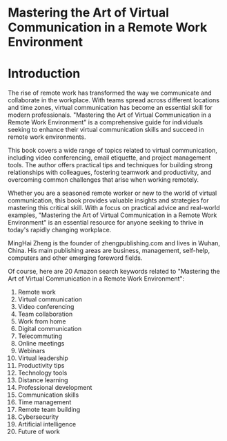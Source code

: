 # Mastering the Art of Virtual Communication in a Remote Work Environment

# Introduction

The rise of remote work has transformed the way we communicate and collaborate in the workplace. With teams spread across different locations and time zones, virtual communication has become an essential skill for modern professionals. "Mastering the Art of Virtual Communication in a Remote Work Environment" is a comprehensive guide for individuals seeking to enhance their virtual communication skills and succeed in remote work environments.

This book covers a wide range of topics related to virtual communication, including video conferencing, email etiquette, and project management tools. The author offers practical tips and techniques for building strong relationships with colleagues, fostering teamwork and productivity, and overcoming common challenges that arise when working remotely.

Whether you are a seasoned remote worker or new to the world of virtual communication, this book provides valuable insights and strategies for mastering this critical skill. With a focus on practical advice and real-world examples, "Mastering the Art of Virtual Communication in a Remote Work Environment" is an essential resource for anyone seeking to thrive in today's rapidly changing workplace.

MingHai Zheng is the founder of zhengpublishing.com and lives in Wuhan, China. His main publishing areas are business, management, self-help, computers and other emerging foreword fields.



Of course, here are 20 Amazon search keywords related to "Mastering the Art of Virtual Communication in a Remote Work Environment":

1. Remote work
2. Virtual communication
3. Video conferencing
4. Team collaboration
5. Work from home
6. Digital communication
7. Telecommuting
8. Online meetings
9. Webinars
10. Virtual leadership
11. Productivity tips
12. Technology tools
13. Distance learning
14. Professional development
15. Communication skills
16. Time management
17. Remote team building
18. Cybersecurity
19. Artificial intelligence
20. Future of work

